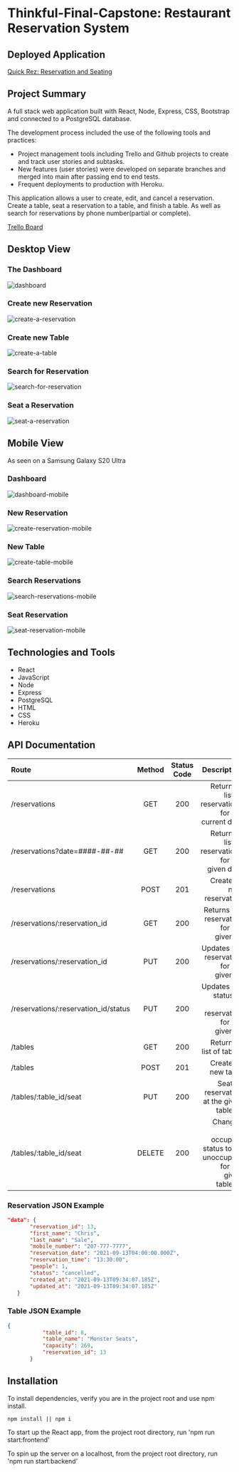 # Thinkful-Final-Capstone: Restaurant Reservation System

## Deployed Application
[Quick Rez: Reservation and Seating](https://mg-final-cap-client.herokuapp.com/)



## Project Summary
A full stack web application built with React, Node, Express, CSS, Bootstrap and connected to a PostgreSQL database.

The development process included the use of the following tools and practices:
* Project management tools including Trello and Github projects to create and track user stories and subtasks.
* New features (user stories) were developed on separate branches and merged into main after passing end to end tests.
* Frequent deployments to production with Heroku.

This application allows a user to create, edit, and cancel a reservation. Create a table, seat a reservation to a table, and finish a table. As well as search for reservations by phone number(partial or complete). 

[Trello Board](https://trello.com/b/z4kS34b7/restaurant-reservation-capstone) 

## Desktop View

### The Dashboard
![dashboard](https://user-images.githubusercontent.com/71313420/153055345-d8f364e7-763f-499a-b6d3-33876ab47ca9.png)
### Create new Reservation
![create-a-reservation](https://user-images.githubusercontent.com/71313420/153055037-c86bf0ba-fb18-41a9-ae16-97d41f9b4a92.png)
### Create new Table
![create-a-table](https://user-images.githubusercontent.com/71313420/153055086-b7c7c8dd-c199-4a82-8576-926e83038535.png)
### Search for Reservation
![search-for-reservation](https://user-images.githubusercontent.com/71313420/153055136-9958b7f4-05de-4709-927d-78ff552ed9f2.png)
### Seat a Reservation
![seat-a-reservation](https://user-images.githubusercontent.com/71313420/153055169-5b22a6b4-c1ba-4df3-9047-9e649e7f7f75.png)

## Mobile View
As seen on a Samsung Galaxy S20 Ultra

### Dashboard
![dashboard-mobile](https://user-images.githubusercontent.com/71313420/153056451-fee4acb0-5da3-4c12-9d53-c24ab6382342.png)
### New Reservation
![create-reservation-mobile](https://user-images.githubusercontent.com/71313420/153056607-87f56527-fdb1-4db3-ac46-32689044283f.png)
### New Table
![create-table-mobile](https://user-images.githubusercontent.com/71313420/153056681-6be2171d-dce6-44ab-be39-e66eb2f0bbb6.png)
### Search Reservations
![search-reservations-mobile](https://user-images.githubusercontent.com/71313420/153056742-ba1d8813-6b99-427a-9520-0628441ae691.png)
### Seat Reservation
![seat-reservation-mobile](https://user-images.githubusercontent.com/71313420/153056846-f7188005-6a31-4588-b69f-0d231dbf7d3e.png)



## Technologies and Tools
* React
* JavaScript
* Node
* Express
* PostgreSQL
* HTML
* CSS
* Heroku

## API Documentation

| Route       | Method      | Status Code | Description   |
| :---        |    :----:   |     :----:   |        ---:  |
| /reservations      | GET   | 200  | Returns a list of reservations for the current date |
| /reservations?date=####-##-##      | GET |  200    | Returns a list of reservations for the given date |
| /reservations      | POST  | 201    | Creates a new reservation |
| /reservations/:reservation_id      | GET  | 200     | Returns the reservation for the given ID |
| /reservations/:reservation_id      | PUT  | 200     | Updates the reservation for the given ID |
| /reservations/:reservation_id/status      | PUT  | 200     | Updates the status of the reservation for the given ID |
| /tables   | GET  | 200      | Returns a list of tables     |
| /tables   | POST  | 201      | Creates a new table     |
| /tables/:table_id/seat   | PUT | 200      | Seats a reservation at the given table_id     |
| /tables/:table_id/seat   | DELETE  | 200      | Changes the occupied status to be unoccupied for the given table_id     |


 ### Reservation JSON Example
 ```json
"data": {
        "reservation_id": 13,
        "first_name": "Chris",
        "last_name": "Sale",
        "mobile_number": "207-777-7777",
        "reservation_date": "2021-09-13T04:00:00.000Z",
        "reservation_time": "13:30:00",
        "people": 1,
        "status": "cancelled",
        "created_at": "2021-09-13T09:34:07.185Z",
        "updated_at": "2021-09-13T09:34:07.185Z"
    }
```

### Table JSON Example
 ```json
{
            "table_id": 8,
            "table_name": "Monster Seats",
            "capacity": 269,
            "reservation_id": 13
        }
```
## Installation
To install dependencies, verify you are in the project root and use npm install.
```
npm install || npm i
```

To start up the React app, from the project root directory, run 'npm run start:frontend'

To spin up the server on a localhost, from the project root directory, run 'npm run start:backend'








